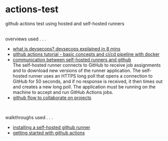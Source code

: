 # actions-test
github actions test using hosted and self-hosted runners  
<br>

overviews used . . .  
- [what is devsecops? devsecops explained in 8 mins](https://youtu.be/nrhxNNH5lt0)  
- [github actions tutorial - basic concepts and ci/cd pipeline with docker](https://youtu.be/R8_veQiYBjI)
- [communication between self-hosted runners and github](https://docs.github.com/en/actions/hosting-your-own-runners/about-self-hosted-runners#communication-requirements)   
The self-hosted runner connects to GitHub to receive job assignments and to download new versions of the runner application. The self-hosted runner uses an HTTPS long poll that opens a connection to GitHub for 50 seconds, and if no response is received, it then times out and creates a new long poll. The application must be running on the machine to accept and run GitHub Actions jobs.  
- [github flow to collaborate on projects](https://docs.github.com/en/get-started/quickstart/github-flow)  
<br>

walkthroughs used . . .  
- [installing a self-hosted github runner](https://ideasawakened.com/post/radauthenticator-part-4-build-automation-with-delphi-and-github-by-installing-a-self-hosted-runner)
- [getting started with github actions](https://ideasawakened.com/post/radauthenticator-part-5-implement-a-hello-world-github-action-on-your-self-hosted-runner)    

